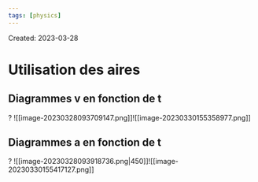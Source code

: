 ```yaml
---
tags: [physics] 
---
```

Created: 2023-03-28

# Utilisation des aires
## Diagrammes v en fonction de t
?
![[image-20230328093709147.png]]![[image-20230330155358977.png]]
<!--SR:!2024-08-01,169,230-->

## Diagrammes a en fonction de t
?
![[image-20230328093918736.png|450]]![[image-20230330155417127.png]]
<!--SR:!2024-08-26,178,230-->






